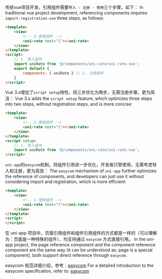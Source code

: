 传统vue项目开发，引用组件需要`导入 - 注册 - 使用`三个步骤，如下：
In traditional vue project development, referencing components requires `import-registration-use` three steps, as follows:

```html
<template>
	<view>
		<!-- 3.使用组件 -->
		<uni-rate text="1"></uni-rate>
	</view>
</template>
<script>
	// 1. 导入组件
	import uniRate from '@/components/uni-rate/uni-rate.vue';
	export default {
		components: { uniRate } // 2. 注册组件
	}
</script>
```

Vue 3.x增加了`script setup`特性，将三步优化为两步，无需注册步骤，更为简洁：
Vue 3.x adds the `script setup` feature, which optimizes three steps into two steps, without registration steps, and is more concise:

```html
<template>
	<view>
		<!-- 2.使用组件 -->
		<uni-rate text="1"></uni-rate>
	</view>
</template>
<script setup>
	// 1. 导入组件
	import uniRate from '@/components/uni-rate/uni-rate.vue';
</script>
```

`uni-app`的`easycom`机制，将组件引用进一步优化，开发者只管使用，无需考虑导入和注册，更为高效：
The `easycom` mechanism of `uni-app` further optimizes the reference of components, and developers can just use it without considering import and registration, which is more efficient:


```html
<template>
	<view>
		<!-- 1.使用组件 -->
		<uni-rate text="1"></uni-rate>
	</view>
</template>
<script>
</script>
```

在 uni-app 项目中，页面引用组件和组件引用组件的方式都是一样的（可以理解为：页面是一种特殊的组件），均支持通过 `easycom` 方式直接引用。
In the uni-app project, the page reference component and the component reference component are the same way (it can be understood as: page is a special component), both support direct reference through `easycom`.

easycom 规范详细介绍，参考：[easycom](/collocation/pages.html#easycom)
For a detailed introduction to the easycom specification, refer to: [easycom](/collocation/pages.html#easycom)
